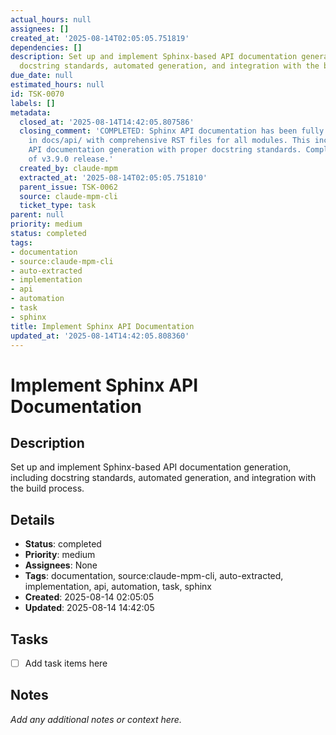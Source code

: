 ```yaml
---
actual_hours: null
assignees: []
created_at: '2025-08-14T02:05:05.751819'
dependencies: []
description: Set up and implement Sphinx-based API documentation generation, including
  docstring standards, automated generation, and integration with the build process.
due_date: null
estimated_hours: null
id: TSK-0070
labels: []
metadata:
  closed_at: '2025-08-14T14:42:05.807586'
  closing_comment: 'COMPLETED: Sphinx API documentation has been fully implemented
    in docs/api/ with comprehensive RST files for all modules. This includes automated
    API documentation generation with proper docstring standards. Completed as part
    of v3.9.0 release.'
  created_by: claude-mpm
  extracted_at: '2025-08-14T02:05:05.751810'
  parent_issue: TSK-0062
  source: claude-mpm-cli
  ticket_type: task
parent: null
priority: medium
status: completed
tags:
- documentation
- source:claude-mpm-cli
- auto-extracted
- implementation
- api
- automation
- task
- sphinx
title: Implement Sphinx API Documentation
updated_at: '2025-08-14T14:42:05.808360'
---
```


# Implement Sphinx API Documentation

## Description
Set up and implement Sphinx-based API documentation generation, including docstring standards, automated generation, and integration with the build process.

## Details
- **Status**: completed
- **Priority**: medium
- **Assignees**: None
- **Tags**: documentation, source:claude-mpm-cli, auto-extracted, implementation, api, automation, task, sphinx
- **Created**: 2025-08-14 02:05:05
- **Updated**: 2025-08-14 14:42:05

## Tasks
- [ ] Add task items here

## Notes
_Add any additional notes or context here._
